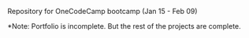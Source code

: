 Repository for OneCodeCamp bootcamp (Jan 15 - Feb 09)

*Note: Portfolio is incomplete. But the rest of the projects are complete.
